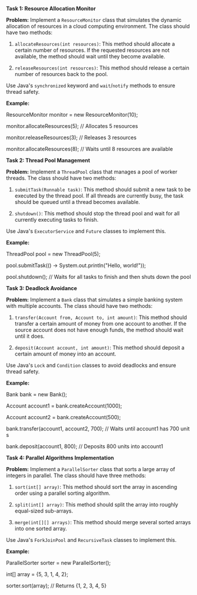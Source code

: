 **Task 1: Resource Allocation Monitor**

**Problem:** Implement a `ResourceMonitor` class that simulates the dynamic allocation of resources in a cloud computing environment. The class should have two methods:

1. `allocateResources(int resources)`: This method should allocate a certain number of resources. If the requested resources are not available, the method should wait until they become available.
    
2. `releaseResources(int resources)`: This method should release a certain number of resources back to the pool.
    

Use Java's `synchronized` keyword and `wait`/`notify` methods to ensure thread safety.

**Example:**

ResourceMonitor monitor = new ResourceMonitor(10);

monitor.allocateResources(5); // Allocates 5 resources

monitor.releaseResources(3); // Releases 3 resources

monitor.allocateResources(8); // Waits until 8 resources are available

**Task 2: Thread Pool Management**

**Problem:** Implement a `ThreadPool` class that manages a pool of worker threads. The class should have two methods:

1. `submitTask(Runnable task)`: This method should submit a new task to be executed by the thread pool. If all threads are currently busy, the task should be queued until a thread becomes available.
    
2. `shutdown()`: This method should stop the thread pool and wait for all currently executing tasks to finish.
    

Use Java's `ExecutorService` and `Future` classes to implement this.

**Example:**

ThreadPool pool = new ThreadPool(5);

pool.submitTask(() -> System.out.println("Hello, world!"));

pool.shutdown(); // Waits for all tasks to finish and then shuts down the pool

**Task 3: Deadlock Avoidance**

**Problem:** Implement a `Bank` class that simulates a simple banking system with multiple accounts. The class should have two methods:

1. `transfer(Account from, Account to, int amount)`: This method should transfer a certain amount of money from one account to another. If the source account does not have enough funds, the method should wait until it does.
    
2. `deposit(Account account, int amount)`: This method should deposit a certain amount of money into an account.
    

Use Java's `Lock` and `Condition` classes to avoid deadlocks and ensure thread safety.

**Example:**

Bank bank = new Bank();

Account account1 = bank.createAccount(1000);

Account account2 = bank.createAccount(500);

bank.transfer(account1, account2, 700); // Waits until account1 has 700 units

bank.deposit(account1, 800); // Deposits 800 units into account1

**Task 4: Parallel Algorithms Implementation**

**Problem:** Implement a `ParallelSorter` class that sorts a large array of integers in parallel. The class should have three methods:

1. `sort(int[] array)`: This method should sort the array in ascending order using a parallel sorting algorithm.
    
2. `split(int[] array)`: This method should split the array into roughly equal-sized sub-arrays.
    
3. `merge(int[][] arrays)`: This method should merge several sorted arrays into one sorted array.
    

Use Java's `ForkJoinPool` and `RecursiveTask` classes to implement this.

**Example:**

ParallelSorter sorter = new ParallelSorter();

int[] array = {5, 3, 1, 4, 2};

sorter.sort(array); // Returns {1, 2, 3, 4, 5}